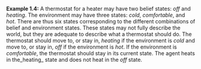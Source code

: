 **Example 1.4:** A thermostat for a heater may have two belief states: _off_ and _heating_. The environment may have three states: _cold_, _comfortable_, and _hot_. There are thus six states corresponding to the different combinations of belief and environment states. These states may not fully describe the world, but they are adequate to describe what a thermostat should do. The thermostat should move to, or stay in, _heating_ if the environment is _cold_ and move to, or stay in, _off_ if the environment is _hot_. If the environment is _comfortable_, the thermostat should stay in its current state. The agent heats in the_heating_ state and does not heat in the _off_ state.